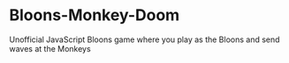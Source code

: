# Bloons-Monkey-Doom
Unofficial JavaScript Bloons game where you play as the Bloons and send waves at the Monkeys
